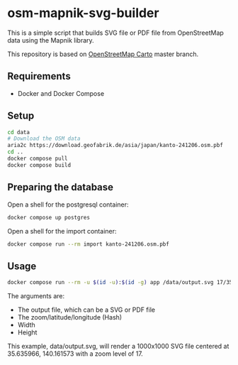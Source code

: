 # osm-mapnik-svg-builder

This is a simple script that builds SVG file or PDF file from OpenStreetMap data using the Mapnik library.

This repository is based on [OpenStreetMap Carto](https://github.com/gravitystorm/openstreetmap-carto) master branch.

## Requirements

- Docker and Docker Compose

## Setup

```bash
cd data
# Download the OSM data
aria2c https://download.geofabrik.de/asia/japan/kanto-241206.osm.pbf
cd ..
docker compose pull
docker compose build
```

## Preparing the database

Open a shell for the postgresql container:

```bash
docker compose up postgres
```

Open a shell for the import container:

```bash
docker compose run --rm import kanto-241206.osm.pbf
```

## Usage

```bash
docker compose run --rm -u $(id -u):$(id -g) app /data/output.svg 17/35.635966/140.161573 1000 1000
```

The arguments are:

- The output file, which can be a SVG or PDF file
- The zoom/latitude/longitude (Hash)
- Width
- Height

This example, data/output.svg, will render a 1000x1000 SVG file centered at 35.635966, 140.161573 with a zoom level of 17.
